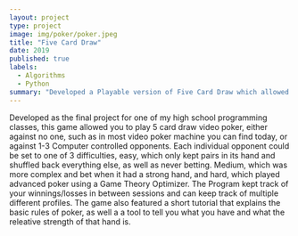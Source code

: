 ```yaml
---
layout: project
type: project
image: img/poker/poker.jpeg
title: "Five Card Draw"
date: 2019
published: true
labels:
  - Algorithms
  - Python
summary: "Developed a Playable version of Five Card Draw which allowed people to bet."
---
```


Developed as the final project for one of my high school programming classes, this game allowed you to play 5 card draw video poker, either against no one, such as in most video poker machine you can find today, or against 1-3 Computer controlled opponents. Each individual opponent could be set to one of 3 difficulties, easy, which only kept pairs in its hand and shuffled back everything else, as well as never betting. Medium, which was more complex and bet when it had a strong hand, and hard, which played advanced poker using a Game Theory Optimizer. The Program kept track of your winnings/losses in between sessions and can keep track of multiple different profiles. The game also featured a short tutorial that explains the basic rules of poker, as well a a tool to tell you what you have and what the releative strength of that hand is.
